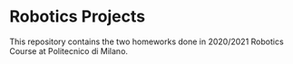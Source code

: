 # Robotics Projects

This repository contains the two homeworks done in 2020/2021 Robotics Course at Politecnico di Milano.

